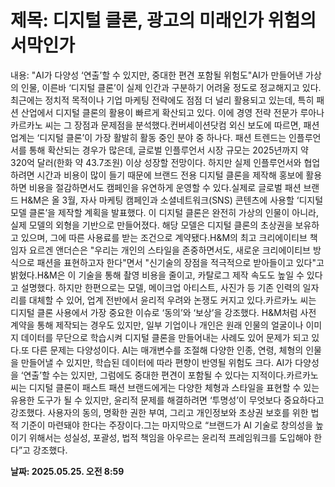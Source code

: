 # **제목: 디지털 클론, 광고의 미래인가 위험의 서막인가**

  내용: "AI가 다양성 ‘연출’할 수 있지만, 중대한 편견 포함될 위험도"AI가 만들어낸 가상의 인물, 이른바 ‘디지털 클론’이 실제 인간과 구분하기 어려울 정도로 정교해지고 있다. 최근에는 정치적 목적이나 기업 마케팅 전략에도 점점 더 널리 활용되고 있는데, 특히 패션 산업에서 디지털 클론의 활용이 빠르게 확산되고 있다. 이에 경영 전략 전문가 루아나 카르카노 씨는 그 장점과 문제점을 분석했다.컨버세이션닷컴 외신 보도에 따르면, 패션 업계는 ‘디지털 클론’이 가장 활발히 활동 중인 분야 중 하나다. 패션 트렌드는 인플루언서를 통해 확산되는 경우가 많은데, 글로벌 인플루언서 시장 규모는 2025년까지 약 320억 달러(한화 약 43.7조원) 이상 성장할 전망이다. 하지만 실제 인플루언서와 협업하려면 시간과 비용이 많이 들기 때문에 브랜드 전용 디지털 클론을 제작해 홍보에 활용하면 비용을 절감하면서도 캠페인을 유연하게 운영할 수 있다.실제로 글로벌 패션 브랜드 H&M은 올 3월, 자사 마케팅 캠페인과 소셜네트워크(SNS) 콘텐츠에 사용할 ‘디지털 모델 클론’을 제작할 계획을 발표했다. 이 디지털 클론은 완전히 가상의 인물이 아니라, 실제 모델의 외형을 기반으로 만들어졌다. 해당 모델은 디지털 클론의 초상권을 보유하고 있으며, 그에 따른 사용료를 받는 조건으로 계약됐다.H&M의 최고 크리에이티브 책임자 요르겐 앤더슨은 "우리는 개인의 스타일을 존중하면서도, 새로운 크리에이티브 방식으로 패션을 표현하고자 한다"면서 "신기술의 장점을 적극적으로 받아들이고 있다"고 밝혔다.H&M은 이 기술을 통해 촬영 비용을 줄이고, 카탈로그 제작 속도도 높일 수 있다고 설명했다. 하지만 한편으로는 모델, 메이크업 아티스트, 사진가 등 기존 인력의 일자리를 대체할 수 있어, 업계 전반에서 윤리적 우려와 논쟁도 커지고 있다.카르카노 씨는 디지털 클론 사용에서 가장 중요한 이슈로 ‘동의’와 ‘보상’을 강조했다. H&M처럼 사전 계약을 통해 제작되는 경우도 있지만, 일부 기업이나 개인은 원래 인물의 얼굴이나 이미지 데이터를 무단으로 학습시켜 디지털 클론을 만들어내는 사례도 있어 문제가 되고 있다.또 다른 문제는 다양성이다. AI는 매개변수를 조절해 다양한 인종, 연령, 체형의 인물을 만들어낼 수 있지만, 학습된 데이터에 따라 편향이 반영될 위험도 크다. AI가 다양성을 ‘연출’할 수는 있지만, 그럼에도 중대한 편견이 포함될 수 있다는 지적이다.카르카노 씨는 디지털 클론이 패스트 패션 브랜드에게는 다양한 체형과 스타일을 표현할 수 있는 유용한 도구가 될 수 있지만, 윤리적 문제를 해결하려면 ‘투명성’이 무엇보다 중요하다고 강조했다. 사용자의 동의, 명확한 권한 부여, 그리고 개인정보와 초상권 보호를 위한 법적 기준이 마련돼야 한다는 주장이다.그는 마지막으로 “브랜드가 AI 기술로 창의성을 높이기 위해서는 성실성, 포괄성, 법적 책임을 아우르는 윤리적 프레임워크를 도입해야 한다”고 강조했다.

  **날짜: 2025.05.25. 오전 8:59**